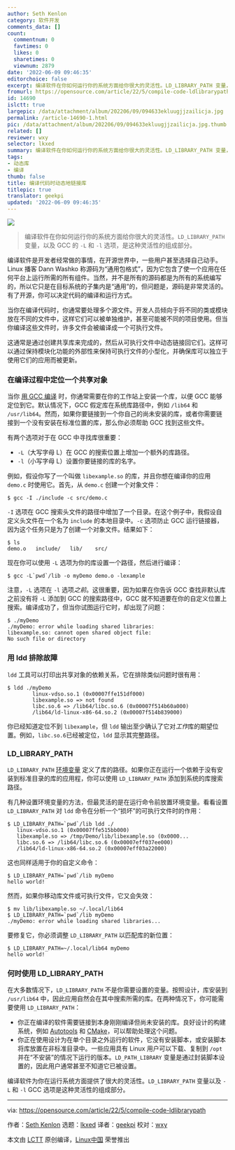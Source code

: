 ```yaml
---
author: Seth Kenlon
category: 软件开发
comments_data: []
count:
  commentnum: 0
  favtimes: 0
  likes: 0
  sharetimes: 0
  viewnum: 2879
date: '2022-06-09 09:46:35'
editorchoice: false
excerpt: 编译软件在你如何运行你的系统方面给你很大的灵活性。LD_LIBRARY_PATH 变量，以及 GCC 的 -L 和 -l 选项，是这种灵活性的组成部分。
fromurl: https://opensource.com/article/22/5/compile-code-ldlibrarypath
id: 14690
islctt: true
largepic: /data/attachment/album/202206/09/094633ekluugjjzailicja.jpg
permalink: /article-14690-1.html
pic: /data/attachment/album/202206/09/094633ekluugjjzailicja.jpg.thumb.jpg
related: []
reviewer: wxy
selector: lkxed
summary: 编译软件在你如何运行你的系统方面给你很大的灵活性。LD_LIBRARY_PATH 变量，以及 GCC 的 -L 和 -l 选项，是这种灵活性的组成部分。
tags:
- 动态库
- 编译
thumb: false
title: 编译代码时动态地链接库
titlepic: true
translator: geekpi
updated: '2022-06-09 09:46:35'
---
```


![](/data/attachment/album/202206/09/094633ekluugjjzailicja.jpg)



> 
> 编译软件在你如何运行你的系统方面给你很大的灵活性。`LD_LIBRARY_PATH` 变量，以及 GCC 的 `-L` 和 `-l` 选项，是这种灵活性的组成部分。
> 
> 
> 


编译软件是开发者经常做的事情，在开源世界中，一些用户甚至选择自己动手。Linux 播客 Dann Washko 称源码为“通用包格式”，因为它包含了使一个应用在任何平台上运行所需的所有组件。当然，并不是所有的源码都是为所有的系统编写的，所以它只是在目标系统的子集内是“通用”的，但问题是，源码是非常灵活的。有了开源，你可以决定代码的编译和运行方式。


当你在编译代码时，你通常要处理多个源文件。开发人员倾向于将不同的类或模块放在不同的文件中，这样它们可以被单独维护，甚至可能被不同的项目使用。但当你编译这些文件时，许多文件会被编译成一个可执行文件。


这通常是通过创建共享库来完成的，然后从可执行文件中动态链接回它们。这样可以通过保持模块化功能的外部性来保持可执行文件的小型化，并确保库可以独立于使用它们的应用而被更新。


### 在编译过程中定位一个共享对象


当你 [用 GCC 编译](https://opensource.com/article/22/5/what-happens-behind-scenes-during-gcc-compilation-c-programs) 时，你通常需要在你的工作站上安装一个库，以便 GCC 能够定位到它。默认情况下，GCC 假定库在系统库路径中，例如 `/lib64` 和 `/usr/lib64`。然而，如果你要链接到一个你自己的尚未安装的库，或者你需要链接到一个没有安装在标准位置的库，那么你必须帮助 GCC 找到这些文件。


有两个选项对于在 GCC 中寻找库很重要：


* `-L`（大写字母 L）在 GCC 的搜索位置上增加一个额外的库路径。
* `-l`（小写字母 L）设置你要链接的库的名字。


例如，假设你写了一个叫做 `libexample.so` 的库，并且你想在编译你的应用 `demo.c` 时使用它。首先，从 `demo.c` 创建一个对象文件：



```
$ gcc -I ./include -c src/demo.c

```

`-I` 选项在 GCC 搜索头文件的路径中增加了一个目录。在这个例子中，我假设自定义头文件在一个名为 `include` 的本地目录中。`-c` 选项防止 GCC 运行链接器，因为这个任务只是为了创建一个对象文件。结果如下：



```
$ ls
demo.o   include/   lib/    src/

```

现在你可以使用 `-L` 选项为你的库设置一个路径，然后进行编译：



```
$ gcc -L`pwd`/lib -o myDemo demo.o -lexample

```

注意，`-L` 选项在 `-l` 选项*之前*。这很重要，因为如果在你告诉 GCC 查找非默认库之前没有将 `-L` 添加到 GCC 的搜索路径中，GCC 就不知道要在你的自定义位置上搜索。编译成功了，但当你试图运行它时，却出现了问题：



```
$ ./myDemo
./myDemo: error while loading shared libraries:
libexample.so: cannot open shared object file:
No such file or directory

```

### 用 ldd 排除故障


`ldd` 工具可以打印出共享对象的依赖关系，它在排除类似问题时很有用：



```
$ ldd ./myDemo
        linux-vdso.so.1 (0x00007ffe151df000)
        libexample.so => not found
        libc.so.6 => /lib64/libc.so.6 (0x00007f514b60a000)
        /lib64/ld-linux-x86-64.so.2 (0x00007f514b839000)

```

你已经知道定位不到 `libexample`，但 `ldd` 输出至少确认了它对*工作*库的期望位置。例如，`libc.so.6`已经被定位，`ldd` 显示其完整路径。


### LD\_LIBRARY\_PATH


`LD_LIBRARY_PATH` [环境变量](https://opensource.com/article/19/8/what-are-environment-variables) 定义了库的路径。如果你正在运行一个依赖于没有安装到标准目录的库的应用程，你可以使用 `LD_LIBRARY_PATH` 添加到系统的库搜索路径。


有几种设置环境变量的方法，但最灵活的是在运行命令前放置环境变量。看看设置 `LD_LIBRARY_PATH` 对 `ldd` 命令在分析一个“损坏”的可执行文件时的作用：



```
$ LD_LIBRARY_PATH=`pwd`/lib ldd ./
   linux-vdso.so.1 (0x00007ffe515bb000)
   libexample.so => /tmp/Demo/lib/libexample.so (0x0000...
   libc.so.6 => /lib64/libc.so.6 (0x00007eff037ee000)
   /lib64/ld-linux-x86-64.so.2 (0x00007eff03a22000)

```

这也同样适用于你的自定义命令：



```
$ LD_LIBRARY_PATH=`pwd`/lib myDemo
hello world!

```

然而，如果你移动库文件或可执行文件，它又会失效：



```
$ mv lib/libexample.so ~/.local/lib64
$ LD_LIBRARY_PATH=`pwd`/lib myDemo
./myDemo: error while loading shared libraries...

```

要修复它，你必须调整 `LD_LIBRARY_PATH` 以匹配库的新位置：



```
$ LD_LIBRARY_PATH=~/.local/lib64 myDemo
hello world!

```

### 何时使用 LD\_LIBRARY\_PATH


在大多数情况下，`LD_LIBRARY_PATH` 不是你需要设置的变量。按照设计，库安装到 `/usr/lib64` 中，因此应用自然会在其中搜索所需的库。在两种情况下，你可能需要使用 `LD_LIBRARY_PATH`：


* 你正在编译的软件需要链接到本身刚刚编译但尚未安装的库。良好设计的构建系统，例如 [Autotools](https://opensource.com/article/19/7/introduction-gnu-autotools) 和 [CMake](https://opensource.com/article/21/5/cmake)，可以帮助处理这个问题。
* 你正在使用设计为在单个目录之外运行的软件，它没有安装脚本，或安装脚本将库放置在非标准目录中。一些应用具有 Linux 用户可以下载、复制到 `/opt` 并在“不安装”的情况下运行的版本。`LD_PATH_LIBRARY` 变量是通过封装脚本设置的，因此用户通常甚至不知道它已被设置。


编译软件为你在运行系统方面提供了很大的灵活性。`LD_LIBRARY_PATH` 变量以及 `-L` 和 `-l` GCC 选项是这种灵活性的组成部分。




---


via: <https://opensource.com/article/22/5/compile-code-ldlibrarypath>


作者：[Seth Kenlon](https://opensource.com/users/seth) 选题：[lkxed](https://github.com/lkxed) 译者：[geekpi](https://github.com/geekpi) 校对：[wxy](https://github.com/wxy)


本文由 [LCTT](https://github.com/LCTT/TranslateProject) 原创编译，[Linux中国](https://linux.cn/) 荣誉推出